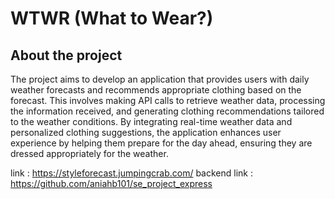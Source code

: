 # WTWR (What to Wear?)

## About the project

The project aims to develop an application that provides users with daily weather forecasts and recommends appropriate clothing based on the forecast. This involves making API calls to retrieve weather data, processing the information received, and generating clothing recommendations tailored to the weather conditions. By integrating real-time weather data and personalized clothing suggestions, the application enhances user experience by helping them prepare for the day ahead, ensuring they are dressed appropriately for the weather.

link : https://styleforecast.jumpingcrab.com/
backend link : https://github.com/aniahb101/se_project_express
